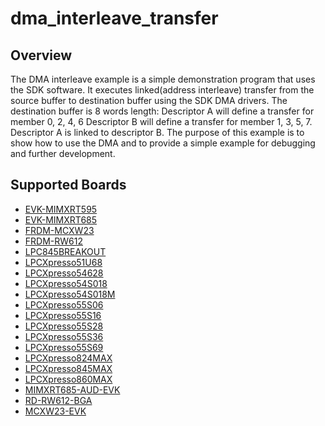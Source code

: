 # dma_interleave_transfer

## Overview
The DMA interleave example is a simple demonstration program that uses the SDK software.
It executes linked(address interleave) transfer from the source buffer to destination buffer using the SDK DMA drivers.
The destination buffer is 8 words length:
Descriptor A will define a transfer for member 0, 2, 4, 6
Descriptor B will define a transfer  for member 1, 3, 5, 7.
Descriptor A is linked to descriptor B.
The purpose of this example is to show how to use the DMA and to provide a simple example for
debugging and further development.

## Supported Boards
- [EVK-MIMXRT595](../../../_boards/evkmimxrt595/driver_examples/dma/interleave_transfer/example_board_readme.md)
- [EVK-MIMXRT685](../../../_boards/evkmimxrt685/driver_examples/dma/interleave_transfer/example_board_readme.md)
- [FRDM-MCXW23](../../../_boards/frdmmcxw23/driver_examples/dma/interleave_transfer/example_board_readme.md)
- [FRDM-RW612](../../../_boards/frdmrw612/driver_examples/dma/interleave_transfer/example_board_readme.md)
- [LPC845BREAKOUT](../../../_boards/lpc845breakout/driver_examples/dma/interleave_transfer/example_board_readme.md)
- [LPCXpresso51U68](../../../_boards/lpcxpresso51u68/driver_examples/dma/interleave_transfer/example_board_readme.md)
- [LPCXpresso54628](../../../_boards/lpcxpresso54628/driver_examples/dma/interleave_transfer/example_board_readme.md)
- [LPCXpresso54S018](../../../_boards/lpcxpresso54s018/driver_examples/dma/interleave_transfer/example_board_readme.md)
- [LPCXpresso54S018M](../../../_boards/lpcxpresso54s018m/driver_examples/dma/interleave_transfer/example_board_readme.md)
- [LPCXpresso55S06](../../../_boards/lpcxpresso55s06/driver_examples/dma/interleave_transfer/example_board_readme.md)
- [LPCXpresso55S16](../../../_boards/lpcxpresso55s16/driver_examples/dma/interleave_transfer/example_board_readme.md)
- [LPCXpresso55S28](../../../_boards/lpcxpresso55s28/driver_examples/dma/interleave_transfer/example_board_readme.md)
- [LPCXpresso55S36](../../../_boards/lpcxpresso55s36/driver_examples/dma/interleave_transfer/example_board_readme.md)
- [LPCXpresso55S69](../../../_boards/lpcxpresso55s69/driver_examples/dma/interleave_transfer/example_board_readme.md)
- [LPCXpresso824MAX](../../../_boards/lpcxpresso824max/driver_examples/dma/interleave_transfer/example_board_readme.md)
- [LPCXpresso845MAX](../../../_boards/lpcxpresso845max/driver_examples/dma/interleave_transfer/example_board_readme.md)
- [LPCXpresso860MAX](../../../_boards/lpcxpresso860max/driver_examples/dma/interleave_transfer/example_board_readme.md)
- [MIMXRT685-AUD-EVK](../../../_boards/mimxrt685audevk/driver_examples/dma/interleave_transfer/example_board_readme.md)
- [RD-RW612-BGA](../../../_boards/rdrw612bga/driver_examples/dma/interleave_transfer/example_board_readme.md)
- [MCXW23-EVK](../../../_boards/mcxw23evk/driver_examples/dma/interleave_transfer/example_board_readme.md)
